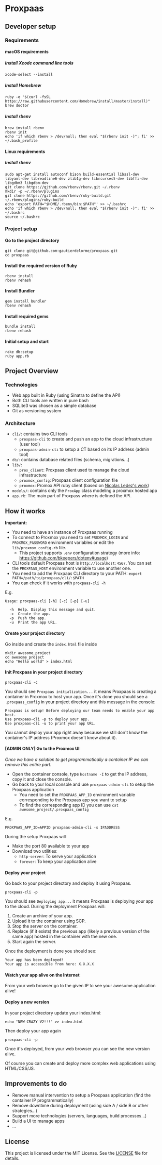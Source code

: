 # Proxpaas

## Developer setup

### Requirements

#### macOS requirements

##### Install Xcode command line tools

    xcode-select --install

##### Install Homebrew

    ruby -e "$(curl -fsSL https://raw.githubusercontent.com/Homebrew/install/master/install)"
    brew doctor

##### Install rbenv

    brew install rbenv
    rbenv init
    echo 'if which rbenv > /dev/null; then eval "$(rbenv init -)"; fi' >> ~/.bash_profile


#### Linux requirements

##### Install rbenv

    sudo apt-get install autoconf bison build-essential libssl-dev libyaml-dev libreadline6-dev zlib1g-dev libncurses5-dev libffi-dev libgdbm3 libgdbm-dev
    git clone https://github.com/rbenv/rbenv.git ~/.rbenv
    mkdir -p ~/.rbenv/plugins
    git clone https://github.com/rbenv/ruby-build.git ~/.rbenv/plugins/ruby-build
    echo 'export PATH="$HOME/.rbenv/bin:$PATH"' >> ~/.bashrc
    echo 'if which rbenv > /dev/null; then eval "$(rbenv init -)"; fi' >> ~/.bashrc
    source ~/.bashrc

### Project setup

#### Go to the project directory

    git clone git@github.com:gautierdelorme/proxpaas.git
    cd proxpaas

#### Install the required version of Ruby

    rbenv install
    rbenv rehash

#### Install Bundler

    gem install bundler
    rbenv rehash

#### Install required gems

    bundle install
    rbenv rehash

#### Initial setup and start

    rake db:setup
    ruby app.rb


## Project Overview

### Technologies

- Web app built in Ruby (using Sinatra to define the API)
- Both CLI tools are written in pure bash
- SQLite3 was chosen as a simple database
- Git as versioning system

### Architecture

- `cli/`: contains two CLI tools
  - `proxpaas-cli` to create and push an app to the cloud infrastructure (user tool)
  - `proxpaas-admin-cli` to setup a CT based on its IP address (admin tool)
- `db/`: contains database related files (schema, migrations...)
- `lib/`:
  - `prox_client`: Proxpaas client used to manage the cloud infrastructure
  - `proxmox_config`: Proxpaas client configuration file
  - `proxmox`: Promox API ruby client (based on [Nicolas Ledez's work](https://github.com/nledez/proxmox))
- `models/`: contains only the `ProxApp` class modeling a proxmox hosted app
- `app.rb`: The main part of Proxpass where is defined the API.

## How it works

**Important:**

- You need to have an instance of Proxpaas running
- To connect to Proxmox you need to set `PROXMOX_LOGIN` and `PROXMOX_PASSWORD` environment variables or edit the `lib/proxmox_config.rb` file.
  - This project supports `.env` configuration strategy (more info: https://github.com/bkeepers/dotenv#usage)
- CLI tools default Proxpaas host is `http://localhost:4567`. You can set the `PROXPAAS_HOST` environment variable to use another one.
- You need to add the Proxpaas CLI directory to your PATH: `export PATH=/path/to/proxpaas/cli/:$PATH`
- You can check if it works with `proxpaas-cli -h`

E.g.

    Usage: proxpaas-cli [-h] [-c] [-p] [-u]

      -h  Help. Display this message and quit.
      -c  Create the app.
      -p  Push the app.
      -u  Print the app URL.


#### Create your project directory

Go inside and create the `index.html` file inside

    mkdir awesome_project
    cd awesome_project
    echo "Hello world" > index.html

#### Init Proxpaas in your project directory

    proxpaas-cli -c

You should see `Proxpaas initialization...` it means Proxpaas is creating a container in Proxmox to host your app. Once it's done  you should see a `.proxpaas_config` in your project directory and this message in the console:

    Proxpaas is setup! Before deploying our team needs to enable your app host.
    Use proxpaas-cli -p to deploy your app.
    Use proxpaas-cli -u to print your app URL.

You cannot deploy your app right away because we still don't know the container's IP address (Proxmox doesn't know about it).

#### [ADMIN ONLY] Go to the Proxmox UI

*Once we have a solution to get programmatically a container IP we can remove this entire part.*

- Open the container console, type `hostname -I` to get the IP address, copy it and close the console.
- Go back to your local console and use `proxpaas-admin-cli` to setup the Proxpaas application
  - You need to set the `PROXPAAS_APP_ID` environment variable corresponding to the Proxpaas app you want to setup
  - To find the corresponding app ID you can use `cat awesome_project/.proxpaas_config`

E.g.

    PROXPAAS_APP_ID=APPID proxpaas-admin-cli -s IPADDRESS

During the setup Proxpaas will
- Make the port 80 available to your app
- Download two utilities:
  - `http-server`: To serve your application
  - `forever`: To keep your application alive


#### Deploy your project

Go back to your project directory and deploy it using Proxpaas.

    proxpaas-cli -p

You should see `Deploying app...` it means Proxpaas is deploying your app to the cloud.
During the deployment Proxpaas will:


1. Create an archive of your app.
1. Upload it to the container using SCP.
1. Stop the server on the container.
1. Replace (if it exists) the previous app (likely a previous version of the same app) hosted in the container with the new one.
1. Start again the server.

Once the deployment is done you should see:

    Your app has been deployed!
    Your app is accessible from here: X.X.X.X

#### Watch your app alive on the Internet

From your web browser go to the given IP to see your awesome application alive!

#### Deploy a new version

In your project directory update your index.html:

    echo "NEW CRAZY V2!!!" >> index.html

Then deploy your app again

    proxpaas-cli -p

Once it's deployed, from your web browser you can see the new version alive.


Of course you can create and deploy more complex web applications using HTML/CSS/JS.


## Improvements to do

- Remove manual intervention to setup a Proxpaas application (find the container IP programmatically)
- Remove downtime during deployment (using side A / side B or other strategies...)
- Support more technologies (servers, languages, build processes...)
- Build a UI to manage apps
- ...

## License

This project is licensed under the MIT License. See the [LICENSE](LICENSE) file for details.
